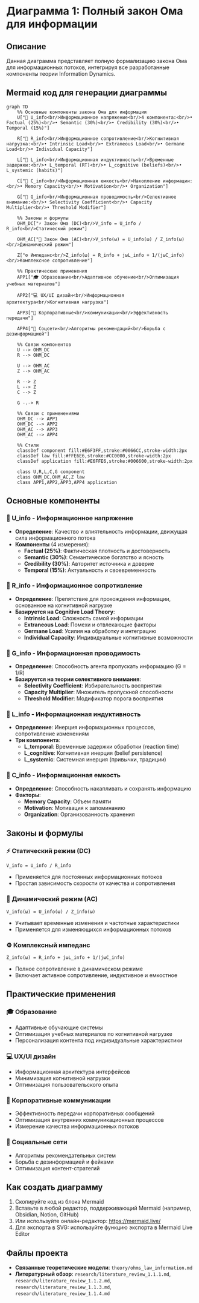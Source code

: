 # Диаграмма 1: Полный закон Ома для информации

## Описание
Данная диаграмма представляет полную формализацию закона Ома для информационных потоков, интегрируя все разработанные компоненты теории Information Dynamics.

## Mermaid код для генерации диаграммы

```mermaid
graph TD
    %% Основные компоненты закона Ома для информации
    U["🔋 U_info<br/>Информационное напряжение<br/>4 компонента:<br/>• Factual (25%)<br/>• Semantic (30%)<br/>• Credibility (30%)<br/>• Temporal (15%)"]
    
    R["🚧 R_info<br/>Информационное сопротивление<br/>Когнитивная нагрузка:<br/>• Intrinsic Load<br/>• Extraneous Load<br/>• Germane Load<br/>• Individual Capacity"]
    
    L["🔄 L_info<br/>Информационная индуктивность<br/>Временные задержки:<br/>• L_temporal (RT)<br/>• L_cognitive (beliefs)<br/>• L_systemic (habits)"]
    
    C["🏪 C_info<br/>Информационная емкость<br/>Накопление информации:<br/>• Memory Capacity<br/>• Motivation<br/>• Organization"]
    
    G["🌊 G_info<br/>Информационная проводимость<br/>Селективное внимание:<br/>• Selectivity Coefficient<br/>• Capacity Multiplier<br/>• Threshold Modifier"]
    
    %% Законы и формулы
    OHM_DC["⚡ Закон Ома (DC)<br/>V_info = U_info / R_info<br/>Статический режим"]
    
    OHM_AC["🌊 Закон Ома (AC)<br/>V_info(ω) = U_info(ω) / Z_info(ω)<br/>Динамический режим"]
    
    Z["⚙️ Импеданс<br/>Z_info(ω) = R_info + jωL_info + 1/(jωC_info)<br/>Комплексное сопротивление"]
    
    %% Практические применения
    APP1["🎓 Образование<br/>Адаптивное обучение<br/>Оптимизация учебных материалов"]
    
    APP2["💻 UX/UI дизайн<br/>Информационная архитектура<br/>Когнитивная нагрузка"]
    
    APP3["🏢 Корпоративные<br/>коммуникации<br/>Эффективность передачи"]
    
    APP4["📱 Соцсети<br/>Алгоритмы рекомендаций<br/>Борьба с дезинформацией"]
    
    %% Связи компонентов
    U --> OHM_DC
    R --> OHM_DC
    
    U --> OHM_AC
    Z --> OHM_AC
    
    R --> Z
    L --> Z
    C --> Z
    
    G -.-> R
    
    %% Связи с применениями
    OHM_DC --> APP1
    OHM_DC --> APP2
    OHM_AC --> APP3
    OHM_AC --> APP4
    
    %% Стили
    classDef component fill:#E6F3FF,stroke:#0066CC,stroke-width:2px
    classDef law fill:#FFE6E6,stroke:#CC0000,stroke-width:2px
    classDef application fill:#E6FFE6,stroke:#006600,stroke-width:2px
    
    class U,R,L,C,G component
    class OHM_DC,OHM_AC,Z law
    class APP1,APP2,APP3,APP4 application
```

## Основные компоненты

### 🔋 U_info - Информационное напряжение
- **Определение**: Качество и влиятельность информации, движущая сила информационного потока
- **Компоненты** (4 измерения):
  - **Factual (25%)**: Фактическая плотность и достоверность
  - **Semantic (30%)**: Семантическое богатство и ясность
  - **Credibility (30%)**: Авторитет источника и доверие
  - **Temporal (15%)**: Актуальность и своевременность

### 🚧 R_info - Информационное сопротивление  
- **Определение**: Препятствие для прохождения информации, основанное на когнитивной нагрузке
- **Базируется на Cognitive Load Theory**:
  - **Intrinsic Load**: Сложность самой информации
  - **Extraneous Load**: Помехи и отвлекающие факторы
  - **Germane Load**: Усилия на обработку и интеграцию
  - **Individual Capacity**: Индивидуальные когнитивные возможности

### 🌊 G_info - Информационная проводимость
- **Определение**: Способность агента пропускать информацию (G = 1/R)
- **Базируется на теории селективного внимания**:
  - **Selectivity Coefficient**: Избирательность восприятия
  - **Capacity Multiplier**: Множитель пропускной способности  
  - **Threshold Modifier**: Модификатор порога восприятия

### 🔄 L_info - Информационная индуктивность
- **Определение**: Инерция информационных процессов, сопротивление изменениям
- **Три компонента**:
  - **L_temporal**: Временные задержки обработки (reaction time)
  - **L_cognitive**: Когнитивная инерция (belief persistence)
  - **L_systemic**: Системная инерция (привычки, традиции)

### 🏪 C_info - Информационная емкость
- **Определение**: Способность накапливать и сохранять информацию
- **Факторы**:
  - **Memory Capacity**: Объем памяти
  - **Motivation**: Мотивация к запоминанию
  - **Organization**: Организованность хранения

## Законы и формулы

### ⚡ Статический режим (DC)
```
V_info = U_info / R_info
```
- Применяется для постоянных информационных потоков
- Простая зависимость скорости от качества и сопротивления

### 🌊 Динамический режим (AC)  
```
V_info(ω) = U_info(ω) / Z_info(ω)
```
- Учитывает временные изменения и частотные характеристики
- Применяется для изменяющихся информационных потоков

### ⚙️ Комплексный импеданс
```
Z_info(ω) = R_info + jωL_info + 1/(jωC_info)
```
- Полное сопротивление в динамическом режиме
- Включает активное сопротивление, индуктивное и емкостное

## Практические применения

### 🎓 Образование
- Адаптивные обучающие системы
- Оптимизация учебных материалов по когнитивной нагрузке
- Персонализация контента под индивидуальные характеристики

### 💻 UX/UI дизайн
- Информационная архитектура интерфейсов
- Минимизация когнитивной нагрузки
- Оптимизация пользовательского опыта

### 🏢 Корпоративные коммуникации
- Эффективность передачи корпоративных сообщений
- Оптимизация внутренних коммуникационных процессов
- Измерение качества информационных потоков

### 📱 Социальные сети
- Алгоритмы рекомендательных систем
- Борьба с дезинформацией и фейками
- Оптимизация контент-стратегий

## Как создать диаграмму

1. Скопируйте код из блока Mermaid
2. Вставьте в любой редактор, поддерживающий Mermaid (например, Obsidian, Notion, GitHub)
3. Или используйте онлайн-редактор: https://mermaid.live/
4. Для экспорта в SVG: используйте функцию экспорта в Mermaid Live Editor

## Файлы проекта
- **Связанные теоретические модели**: `theory/ohms_law_information.md`
- **Литературный обзор**: `research/literature_review_1.1.1.md`, `research/literature_review_1.1.2.md`, `research/literature_review_1.1.3.md`, `research/literature_review_1.1.4.md` 